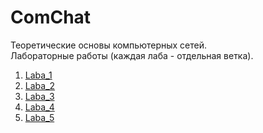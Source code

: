 # ComChat
Теоретические основы компьютерных сетей.  
Лабораторные работы (каждая лаба - отдельная ветка).
1. [Laba_1](https://github.com/Egor-Ananko-650503/ComChat/tree/Laba_1)  
2. [Laba_2](https://github.com/Egor-Ananko-650503/ComChat/tree/Laba_2)  
3. [Laba_3](https://github.com/Egor-Ananko-650503/ComChat/tree/Laba_3)  
4. [Laba_4](https://github.com/Egor-Ananko-650503/ComChat/tree/Laba_4)  
5. [Laba_5](https://github.com/Egor-Ananko-650503/ComChat/tree/Laba_5)  
